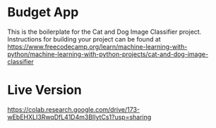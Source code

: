 # Budget App

This is the boilerplate for the Cat and Dog Image Classifier project. Instructions for building your project can be found at https://www.freecodecamp.org/learn/machine-learning-with-python/machine-learning-with-python-projects/cat-and-dog-image-classifier

# Live Version

https://colab.research.google.com/drive/173-wEbEHXLI3RwqDfL41D4m3BlIytCs1?usp=sharing
